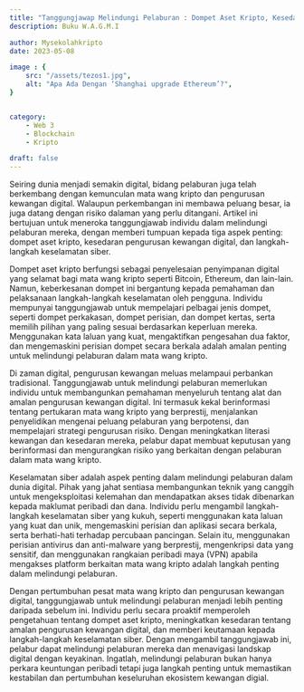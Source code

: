 ```yaml
---
title: "Tanggungjawap Melindungi Pelaburan : Dompet Aset Kripto, Kesedaran Pengurusan Kewangan Digital & Keselamatan Cyber."
description: Buku W.A.G.M.I

author: Mysekolahkripto
date: 2023-05-08 

image : {
    src: "/assets/tezos1.jpg",
    alt: "Apa Ada Dengan ‘Shanghai upgrade Ethereum’?",
}


category: 
    - Web 3
    - Blockchain
    - Kripto

draft: false
---
```



Seiring dunia menjadi semakin digital, bidang pelaburan juga telah berkembang dengan kemunculan mata wang kripto dan pengurusan kewangan digital. Walaupun perkembangan ini membawa peluang besar, ia juga datang dengan risiko dalaman yang perlu ditangani. Artikel ini bertujuan untuk meneroka tanggungjawab individu dalam melindungi pelaburan mereka, dengan memberi tumpuan kepada tiga aspek penting: dompet aset kripto, kesedaran pengurusan kewangan digital, dan langkah-langkah keselamatan siber.

Dompet aset kripto berfungsi sebagai penyelesaian penyimpanan digital yang selamat bagi mata wang kripto seperti Bitcoin, Ethereum, dan lain-lain. Namun, keberkesanan dompet ini bergantung kepada pemahaman dan pelaksanaan langkah-langkah keselamatan oleh pengguna. Individu mempunyai tanggungjawab untuk mempelajari pelbagai jenis dompet, seperti dompet perkakasan, dompet perisian, dan dompet kertas, serta memilih pilihan yang paling sesuai berdasarkan keperluan mereka. Menggunakan kata laluan yang kuat, mengaktifkan pengesahan dua faktor, dan mengemaskini perisian dompet secara berkala adalah amalan penting untuk melindungi pelaburan dalam mata wang kripto.

Di zaman digital, pengurusan kewangan meluas melampaui perbankan tradisional. Tanggungjawab untuk melindungi pelaburan memerlukan individu untuk membangunkan pemahaman menyeluruh tentang alat dan amalan pengurusan kewangan digital. Ini termasuk kekal berinformasi tentang pertukaran mata wang kripto yang berprestij, menjalankan penyelidikan mengenai peluang pelaburan yang berpotensi, dan mempelajari strategi pengurusan risiko. Dengan meningkatkan literasi kewangan dan kesedaran mereka, pelabur dapat membuat keputusan yang berinformasi dan mengurangkan risiko yang berkaitan dengan pelaburan dalam mata wang kripto.

Keselamatan siber adalah aspek penting dalam melindungi pelaburan dalam dunia digital. Pihak yang jahat sentiasa membangunkan teknik yang canggih untuk mengeksploitasi kelemahan dan mendapatkan akses tidak dibenarkan kepada maklumat peribadi dan dana. Individu perlu mengambil langkah-langkah keselamatan siber yang kukuh, seperti menggunakan kata laluan yang kuat dan unik, mengemaskini perisian dan aplikasi secara berkala, serta berhati-hati terhadap percubaan pancingan. Selain itu, menggunakan perisian antivirus dan anti-malware yang berprestij, mengenkripsi data yang sensitif, dan menggunakan rangkaian peribadi maya (VPN) apabila mengakses platform berkaitan mata wang kripto adalah langkah penting dalam melindungi pelaburan.

Dengan pertumbuhan pesat mata wang kripto dan pengurusan kewangan digital, tanggungjawab untuk melindungi pelaburan menjadi lebih penting daripada sebelum ini. Individu perlu secara proaktif memperoleh pengetahuan tentang dompet aset kripto, meningkatkan kesedaran tentang amalan pengurusan kewangan digital, dan memberi keutamaan kepada langkah-langkah keselamatan siber. Dengan mengambil tanggungjawab ini, pelabur dapat melindungi pelaburan mereka dan menavigasi landskap digital dengan keyakinan. Ingatlah, melindungi pelaburan bukan hanya perkara keuntungan peribadi tetapi juga langkah penting untuk memastikan kestabilan dan pertumbuhan keseluruhan ekosistem kewangan digial.